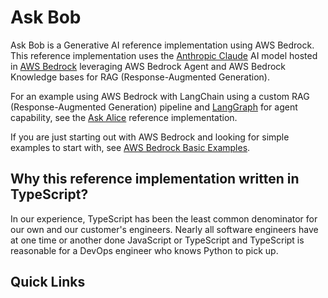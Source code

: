# Ask Bob

Ask Bob is a Generative AI reference implementation using AWS Bedrock. This reference implementation uses the
[Anthropic Claude](https://www.anthropic.com/claude) AI model hosted in [AWS Bedrock](https://aws.amazon.com/bedrock/)
leveraging AWS Bedrock Agent and AWS Bedrock Knowledge bases for RAG (Response-Augmented Generation).

For an example using AWS Bedrock with LangChain using a custom RAG (Response-Augmented Generation) pipeline and
[LangGraph](https://langchain-ai.github.io/langgraphjs/) for agent capability, see the
[Ask Alice](https://github.com/truemark/ask-alice) reference implementation.

If you are just starting out with AWS Bedrock and looking for simple examples to start with, see
[AWS Bedrock Basic Examples](https://github.com/erikrj/example-aws-bedrock-basic).

## Why this reference implementation written in TypeScript?

In our experience, TypeScript has been the least common denominator for our own and our customer's engineers. Nearly
all software engineers have at one time or another done JavaScript or TypeScript and TypeScript is reasonable for a
DevOps engineer who knows Python to pick up.

## Quick Links
